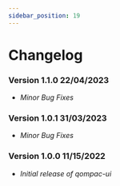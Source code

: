 ```yaml
---
sidebar_position: 19
---
```


# Changelog

<div className="border-bottom border-dark mb-2"></div>

### Version 1.1.0 <span className="badge release_date">22/04/2023</span>

- _Minor Bug Fixes_

<div className="border-bottom border-dark mb-2"></div>

### Version 1.0.1 <span className="badge release_date">31/03/2023</span>

- _Minor Bug Fixes_

<div className="border-bottom border-dark mb-2"></div>

### Version 1.0.0 <span className="badge release_date">11/15/2022</span>

- _Initial release of qompac-ui_